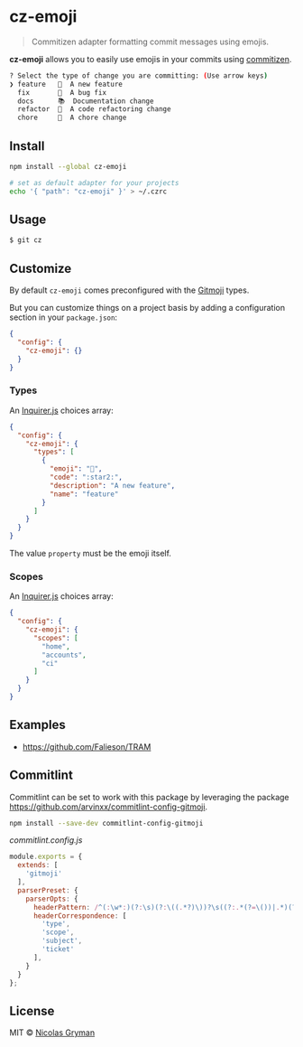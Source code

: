 # cz-emoji

> Commitizen adapter formatting commit messages using emojis.


**cz-emoji** allows you to easily use emojis in your commits using [commitizen].

```sh
? Select the type of change you are committing: (Use arrow keys)
❯ feature   🌟  A new feature
  fix       🐞  A bug fix
  docs      📚  Documentation change
  refactor  🎨  A code refactoring change
  chore     🔩  A chore change
```

## Install

```bash
npm install --global cz-emoji

# set as default adapter for your projects
echo '{ "path": "cz-emoji" }' > ~/.czrc
```

## Usage

```sh
$ git cz
```

## Customize

By default `cz-emoji` comes preconfigured with the [Gitmoji](https://gitmoji.carloscuesta.me/) types.

But you can customize things on a project basis by adding a configuration section in your `package.json`:

```json
{
  "config": {
    "cz-emoji": {}
  }
}
```

### Types

An [Inquirer.js] choices array:
```json
{
  "config": {
    "cz-emoji": {
      "types": [
        {
          "emoji": "🌟",
          "code": ":star2:",
          "description": "A new feature",
          "name": "feature"
        }
      ]
    }
  }
}
```

The value `property` must be the emoji itself.

### Scopes

An [Inquirer.js] choices array:
```json
{
  "config": {
    "cz-emoji": {
      "scopes": [
        "home",
        "accounts",
        "ci"
      ]
    }
  }
}
```

## Examples

 - https://github.com/Falieson/TRAM

## Commitlint

Commitlint can be set to work with this package by leveraging the package https://github.com/arvinxx/commitlint-config-gitmoji.

```bash
npm install --save-dev commitlint-config-gitmoji
```

_commitlint.config.js_
```js
module.exports = {
  extends: [
    'gitmoji'
  ],
  parserPreset: {
    parserOpts: {
      headerPattern: /^(:\w*:)(?:\s)(?:\((.*?)\))?\s((?:.*(?=\())|.*)(?:\(#(\d*)\))?/,
      headerCorrespondence: [
        'type',
        'scope',
        'subject',
        'ticket'
      ],
    }
  }
};
```


## License

MIT © [Nicolas Gryman](http://ngryman.sh)


[commitizen]: https://github.com/commitizen/cz-cli
[Inquirer.js]: https://github.com/SBoudrias/Inquirer.js/
